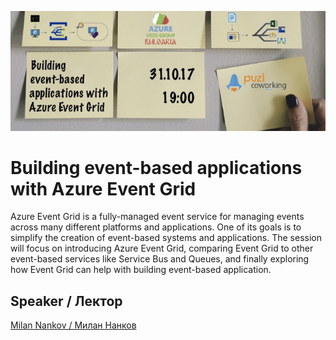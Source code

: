 ![Poster](poster.jpg)

# Building event-based applications with Azure Event Grid

Azure Event Grid is a fully-managed event service for managing events across many different platforms and applications. One of its goals is to simplify the creation of event-based systems and applications. The session will focus on introducing Azure Event Grid, comparing Event Grid to other event-based services like Service Bus and Queues, and finally exploring how Event Grid can help with building event-based application.

## Speaker / Лектор

[Milan Nankov / Милан Нанков](https://www.linkedin.com/in/nankov/)